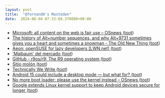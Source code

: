 ```yaml
---
layout: post
title:  "@fernand0's Mastodon"
date:  2024-08-04 07:33:08.370000+00:00
---
```

*  [Microsoft: all content on the web is fair use  –  OSnews ](https://www.osnews.com/story/140088/microsoft-all-content-on-the-web-is-fair-use) ([toot](https://mastodon.social/@fernand0/112902588882569096))
*  [The history of Alt+number sequences, and why Alt+9731 sometimes gives you a heart and sometimes a snowman - The Old New Thing ](https://devblogs.microsoft.com/oldnewthing/20240702-00/?p=10995) ([toot](https://mastodon.social/@fernand0/112901865593008513))
*  [Aeon: openSUSE for lazy developers [LWN.net] ](https://lwn.net/Articles/977987) ([toot](https://mastodon.social/@fernand0/112901195459324055))
*  ['Maibaum' del mercado ](https://www.flickr.com/photos/fernand0/53894033317) ([toot](https://mastodon.social/@fernand0/112901127005074107))
*  [GitHub - r9os/r9: The R9 operating system ](https://github.com/r9os/r) ([toot](https://mastodon.social/@fernand0/112899553731226428))
*  [Sitio molón ](https://avecesunafoto.wordpress.com/2024/08/03/sitio-molon) ([toot](https://mastodon.social/@fernand0/112899243166445164))
*  [Technically We Write ](https://technicallywewrite.com/2024/07/01/dotmatri) ([toot](https://mastodon.social/@fernand0/112899180830988689))
*  [Android 15 could include a desktop mode — but what for?  ](https://www.androidpolice.com/android-15-desktop-mode-why/) ([toot](https://mastodon.social/@fernand0/112899021234291051))
*  [No more boot loader: please use the kernel instead  –  OSnews ](https://www.osnews.com/story/140181/no-more-boot-loader-lease-use-the-kernel-instead) ([toot](https://mastodon.social/@fernand0/112898776273639508))
*  [Google extends Linux kernel support to keep Android devices secure for longer ](https://www.androidauthority.com/google-extends-linux-support-3457871) ([toot](https://mastodon.social/@fernand0/112898582516949815))
